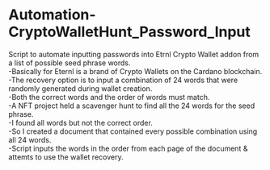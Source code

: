 # Automation-CryptoWalletHunt_Password_Input  

Script to automate inputting passwords into Etrnl Crypto Wallet addon from a list of possible seed phrase words.  
-Basically for Eternl is a brand of Crypto Wallets on the Cardano blockchain.  
-The recovery option is to input a combination of 24 words that were randomly generated during wallet creation.  
-Both the correct words and the order of words must match.  
-A NFT project held a scavenger hunt to find all the 24 words for the seed phrase.  
-I found all words but not the correct order.  
-So I created a document that contained every possible combination using all 24 words.  
-Script inputs the words in the order from each page of the document & attemts to use the wallet recovery.  
